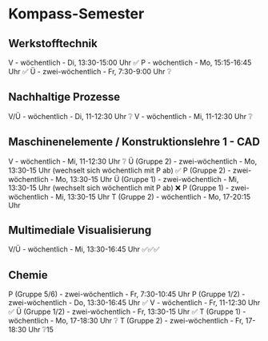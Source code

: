 # Kompass-Semester

## Werkstofftechnik

V - wöchentlich - Di, 13:30-15:00 Uhr ✅
P - wöchentlich - Mo, 15:15-16:45 Uhr ✅
Ü - zwei-wöchentlich - Fr, 7:30-9:00 Uhr ❔

## Nachhaltige Prozesse

V/Ü - wöchentlich - Di, 11-12:30 Uhr ❔
V - wöchentlich - Mi, 11-12:30 Uhr ❔

## Maschinenelemente / Konstruktionslehre 1 - CAD

V - wöchentlich - Mi, 11-12:30 Uhr ❔
Ü (Gruppe 2) - zwei-wöchentlich - Mo, 13:30-15 Uhr (wechselt sich wöchentlich mit P ab) ✅
P (Gruppe 2) - zwei-wöchentlich - Mo, 13:30-15 Uhr
Ü (Gruppe 1) - zwei-wöchentlich - Mi, 13:30-15 Uhr (wechselt sich wöchentlich mit P ab) ❌
P (Gruppe 1) - zwei-wöchentlich - Mi, 13:30-15 Uhr
T (Gruppe 2) - wöchentlich - Mo, 17-20:15 Uhr


## Multimediale Visualisierung

V/Ü - wöchentlich - Mi, 13:30-16:45 Uhr ✅✅✅

## Chemie

P (Gruppe 5/6) - zwei-wöchentlich - Fr, 7:30-10:45 Uhr
P (Gruppe 1/2) - zwei-wöchentlich - Do, 13:30-16:45 Uhr ✅
V - wöchentlich - Fr, 11-12:30 Uhr ✅
Ü (Gruppe 1/2) - zwei-wöchentlich - Fr, 13:30-15 Uhr ✅
T (Gruppe 1) - wöchentlich - Mo, 17-18:30 Uhr ❔
T (Gruppe 2) - zwei-wöchentlich - Fr, 17-18:30 Uhr ❔15






